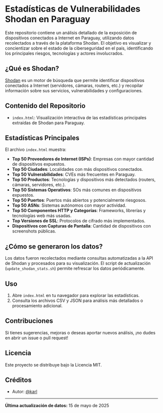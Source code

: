 # Estadísticas de Vulnerabilidades Shodan en Paraguay

Este repositorio contiene un análisis detallado de la exposición de dispositivos conectados a Internet en Paraguay, utilizando datos recolectados a través de la plataforma Shodan. El objetivo es visualizar y concientizar sobre el estado de la ciberseguridad en el país, identificando los principales riesgos, tecnologías y actores involucrados.

## ¿Qué es Shodan?
[Shodan](https://www.shodan.io/) es un motor de búsqueda que permite identificar dispositivos conectados a Internet (servidores, cámaras, routers, etc.) y recopilar información sobre sus servicios, vulnerabilidades y configuraciones.

## Contenido del Repositorio
- `index.html`: Visualización interactiva de las estadísticas principales extraídas de Shodan para Paraguay.

## Estadísticas Principales
El archivo `index.html` muestra:
- **Top 50 Proveedores de Internet (ISPs)**: Empresas con mayor cantidad de dispositivos expuestos.
- **Top 50 Ciudades**: Localidades con más dispositivos conectados.
- **Top 50 Vulnerabilidades**: CVEs más frecuentes en Paraguay.
- **Top 50 Productos**: Tecnologías y dispositivos más detectados (routers, cámaras, servidores, etc.).
- **Top 50 Sistemas Operativos**: SOs más comunes en dispositivos expuestos.
- **Top 50 Puertos**: Puertos más abiertos y potencialmente riesgosos.
- **Top 50 ASNs**: Sistemas autónomos con mayor actividad.
- **Top 50 Componentes HTTP y Categorías**: Frameworks, librerías y tecnologías web más usadas.
- **Top Versiones de SSL**: Protocolos de cifrado más implementados.
- **Dispositivos con Capturas de Pantalla**: Cantidad de dispositivos con screenshots públicas.

## ¿Cómo se generaron los datos?
Los datos fueron recolectados mediante consultas automatizadas a la API de Shodan y procesados para su visualización. El script de actualización (`update_shodan_stats.sh`) permite refrescar los datos periódicamente.

## Uso
1. Abre `index.html` en tu navegador para explorar las estadísticas.
2. Consulta los archivos CSV y JSON para análisis más detallados o procesamiento adicional.

## Contribuciones
Si tienes sugerencias, mejoras o deseas aportar nuevos análisis, ¡no dudes en abrir un issue o pull request!

## Licencia
Este proyecto se distribuye bajo la Licencia MIT.

## Créditos
- Autor: [@karl](https://x.com/karlbooklover)

---
**Última actualización de datos:** 15 de mayo de 2025
